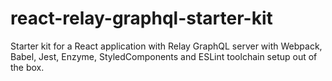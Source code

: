 # react-relay-graphql-starter-kit
Starter kit for a React application with Relay GraphQL server with Webpack, Babel, Jest, Enzyme, StyledComponents and ESLint toolchain setup out of the box.
